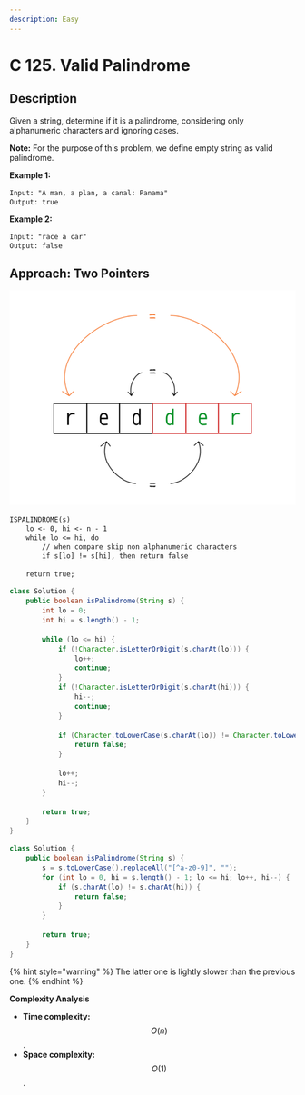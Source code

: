 ```yaml
---
description: Easy
---
```


# C 125. Valid Palindrome

## Description

Given a string, determine if it is a palindrome, considering only alphanumeric characters and ignoring cases.

**Note:** For the purpose of this problem, we define empty string as valid palindrome.

**Example 1:**

```text
Input: "A man, a plan, a canal: Panama"
Output: true
```

**Example 2:**

```text
Input: "race a car"
Output: false
```

## Approach: Two Pointers

![](../../../.gitbook/assets/image%20%284%29.png)

```text
ISPALINDROME(s)
    lo <- 0, hi <- n - 1
    while lo <= hi, do
        // when compare skip non alphanumeric characters
        if s[lo] != s[hi], then return false
    
    return true;
```

```java
class Solution {
    public boolean isPalindrome(String s) {
        int lo = 0;
        int hi = s.length() - 1;

        while (lo <= hi) {
            if (!Character.isLetterOrDigit(s.charAt(lo))) {
                lo++;
                continue;
            }
            if (!Character.isLetterOrDigit(s.charAt(hi))) {
                hi--;
                continue;
            }

            if (Character.toLowerCase(s.charAt(lo)) != Character.toLowerCase(s.charAt(hi))) {
                return false;
            }

            lo++;
            hi--;
        }

        return true;
    }
}
```

```java
class Solution {
    public boolean isPalindrome(String s) {
        s = s.toLowerCase().replaceAll("[^a-z0-9]", "");
        for (int lo = 0, hi = s.length() - 1; lo <= hi; lo++, hi--) {
            if (s.charAt(lo) != s.charAt(hi)) {
                return false;
            }
        }

        return true;
    }
}
```

{% hint style="warning" %}
The latter one is lightly slower than the previous one.
{% endhint %}

**Complexity Analysis**

* **Time complexity:** $$O(n)$$.
* **Space complexity:** $$O(1)$$.
